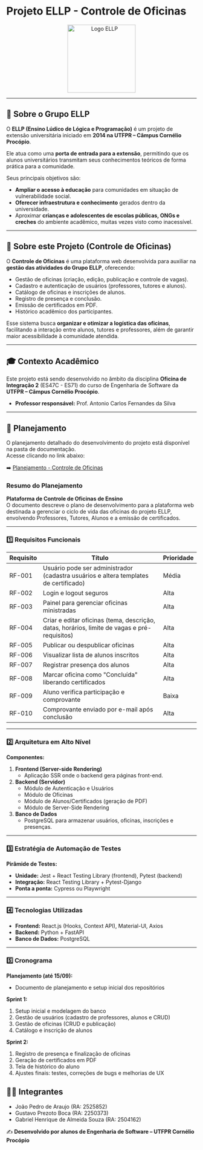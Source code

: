 # Projeto ELLP - Controle de Oficinas  

<p align="center">
  <img src="imagem/logo.png" alt="Logo ELLP" width="180">
</p>


---

## 🤖 Sobre o Grupo ELLP  

O **ELLP (Ensino Lúdico de Lógica e Programação)** é um projeto de extensão universitária iniciado em **2014 na UTFPR – Câmpus Cornélio Procópio**.  

Ele atua como uma **porta de entrada para a extensão**, permitindo que os alunos universitários transmitam seus conhecimentos teóricos de forma prática para a comunidade.  

Seus principais objetivos são:  
- **Ampliar o acesso à educação** para comunidades em situação de vulnerabilidade social.  
- **Oferecer infraestrutura e conhecimento** gerados dentro da universidade.  
- Aproximar **crianças e adolescentes de escolas públicas, ONGs e creches** do ambiente acadêmico, muitas vezes visto como inacessível.  

---

## 🎯 Sobre este Projeto (Controle de Oficinas)  

O **Controle de Oficinas** é uma plataforma web desenvolvida para auxiliar na **gestão das atividades do Grupo ELLP**, oferecendo:  

- Gestão de oficinas (criação, edição, publicação e controle de vagas).  
- Cadastro e autenticação de usuários (professores, tutores e alunos).  
- Catálogo de oficinas e inscrições de alunos.  
- Registro de presença e conclusão.  
- Emissão de certificados em PDF.  
- Histórico acadêmico dos participantes.  

Esse sistema busca **organizar e otimizar a logística das oficinas**, facilitando a interação entre alunos, tutores e professores, além de garantir maior acessibilidade à comunidade atendida.  

---

## 🎓 Contexto Acadêmico  

Este projeto está sendo desenvolvido no âmbito da disciplina **Oficina de Integração 2** (ES47C - ES71) do curso de Engenharia de Software da **UTFPR – Câmpus Cornélio Procópio**.  

- **Professor responsável:** Prof. Antonio Carlos Fernandes da Silva  

---
## 📑 Planejamento

O planejamento detalhado do desenvolvimento do projeto está disponível na pasta de documentação.  
Acesse clicando no link abaixo:  

➡️ [Planejamento - Controle de Oficinas](documentação/Planejamento%20-%20Controle%20de%20Oficinas.md)

### Resumo do Planejamento

**Plataforma de Controle de Oficinas de Ensino**  
O documento descreve o plano de desenvolvimento para a plataforma web destinada a gerenciar o ciclo de vida das oficinas do projeto ELLP, envolvendo Professores, Tutores, Alunos e a emissão de certificados.

---

### 1️⃣ Requisitos Funcionais
| Requisito | Título | Prioridade |
|-----------|-------|-----------|
| RF-001 | Usuário pode ser administrador (cadastra usuários e altera templates de certificado) | Média |
| RF-002 | Login e logout seguros | Alta |
| RF-003 | Painel para gerenciar oficinas ministradas | Alta |
| RF-004 | Criar e editar oficinas (tema, descrição, datas, horários, limite de vagas e pré-requisitos) | Alta |
| RF-005 | Publicar ou despublicar oficinas | Alta |
| RF-006 | Visualizar lista de alunos inscritos | Alta |
| RF-007 | Registrar presença dos alunos | Alta |
| RF-008 | Marcar oficina como "Concluída" liberando certificados | Alta |
| RF-009 | Aluno verifica participação e comprovante | Baixa |
| RF-010 | Comprovante enviado por e-mail após conclusão | Alta |

---

### 2️⃣ Arquitetura em Alto Nível

**Componentes:**
1. **Frontend (Server-side Rendering)**  
   - Aplicação SSR onde o backend gera páginas front-end.
2. **Backend (Servidor)**  
   - Módulo de Autenticação e Usuários  
   - Módulo de Oficinas  
   - Módulo de Alunos/Certificados (geração de PDF)  
   - Módulo de Server-Side Rendering
3. **Banco de Dados**  
   - PostgreSQL para armazenar usuários, oficinas, inscrições e presenças.

---

### 3️⃣ Estratégia de Automação de Testes

**Pirâmide de Testes:**
- **Unidade:** Jest + React Testing Library (frontend), Pytest (backend)  
- **Integração:** React Testing Library + Pytest-Django  
- **Ponta a ponta:** Cypress ou Playwright  

---

### 4️⃣ Tecnologias Utilizadas

- **Frontend:** React.js (Hooks, Context API), Material-UI, Axios  
- **Backend:** Python + FastAPI  
- **Banco de Dados:** PostgreSQL  

---

### 5️⃣ Cronograma

**Planejamento (até 15/09):**  
- Documento de planejamento e setup inicial dos repositórios  

**Sprint 1:**  
1. Setup inicial e modelagem do banco  
2. Gestão de usuários (cadastro de professores, alunos e CRUD)  
3. Gestão de oficinas (CRUD e publicação)  
4. Catálogo e inscrição de alunos  

**Sprint 2:**  
1. Registro de presença e finalização de oficinas  
2. Geração de certificados em PDF  
3. Tela de histórico do aluno  
4. Ajustes finais: testes, correções de bugs e melhorias de UX

## 👨‍💻 Integrantes  

- João Pedro de Araujo (RA: 2525852)  
- Gustavo Prezoto Boca (RA: 2250373)  
- Gabriel Henrique de Almeida Souza (RA: 2504162)  

✍️ **Desenvolvido por alunos de Engenharia de Software – UTFPR Cornélio Procópio**  
